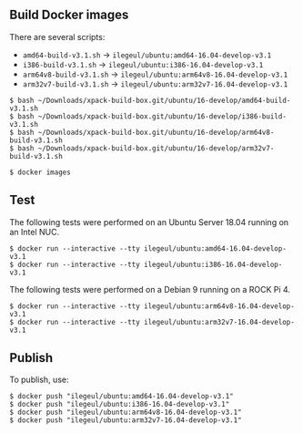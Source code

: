 
## Build Docker images

There are several scripts:

- `amd64-build-v3.1.sh` -> `ilegeul/ubuntu:amd64-16.04-develop-v3.1`
- `i386-build-v3.1.sh` -> `ilegeul/ubuntu:i386-16.04-develop-v3.1`
- `arm64v8-build-v3.1.sh` -> `ilegeul/ubuntu:arm64v8-16.04-develop-v3.1`
- `arm32v7-build-v3.1.sh` -> `ilegeul/ubuntu:arm32v7-16.04-develop-v3.1`

```console
$ bash ~/Downloads/xpack-build-box.git/ubuntu/16-develop/amd64-build-v3.1.sh
$ bash ~/Downloads/xpack-build-box.git/ubuntu/16-develop/i386-build-v3.1.sh
$ bash ~/Downloads/xpack-build-box.git/ubuntu/16-develop/arm64v8-build-v3.1.sh
$ bash ~/Downloads/xpack-build-box.git/ubuntu/16-develop/arm32v7-build-v3.1.sh

$ docker images
```

## Test

The following tests were performed on an Ubuntu Server
18.04 running on an Intel NUC.

```console
$ docker run --interactive --tty ilegeul/ubuntu:amd64-16.04-develop-v3.1
$ docker run --interactive --tty ilegeul/ubuntu:i386-16.04-develop-v3.1
```

The following tests were performed on a Debian 9
running on a ROCK Pi 4.

```console
$ docker run --interactive --tty ilegeul/ubuntu:arm64v8-16.04-develop-v3.1
$ docker run --interactive --tty ilegeul/ubuntu:arm32v7-16.04-develop-v3.1
```

## Publish

To publish, use:

```console
$ docker push "ilegeul/ubuntu:amd64-16.04-develop-v3.1"
$ docker push "ilegeul/ubuntu:i386-16.04-develop-v3.1"
$ docker push "ilegeul/ubuntu:arm64v8-16.04-develop-v3.1"
$ docker push "ilegeul/ubuntu:arm32v7-16.04-develop-v3.1"
```
